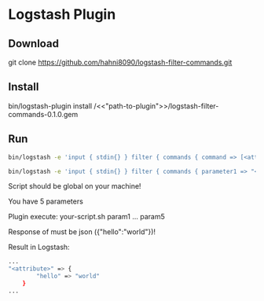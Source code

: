 # Logstash Plugin

## Download
git clone https://github.com/hahni8090/logstash-filter-commands.git

## Install
bin/logstash-plugin install /<<"path-to-plugin">>/logstash-filter-commands-0.1.0.gem

## Run
```sh
bin/logstash -e 'input { stdin{} } filter { commands { command => [<attribute>, <your-script>] } } output {stdout { codec => rubydebug }}'
```

```sh
bin/logstash -e 'input { stdin{} } filter { commands { parameter1 => "<param1>" command => [<attribute>, <your-script>] } } output {stdout { codec => rubydebug }}'
```

Script should be global on your machine!

You have 5 parameters

Plugin execute: your-script.sh param1 ... param5

Response of <your-script> must be json ({"hello":"world"})!

Result in Logstash:

```sh
...
"<attribute>" => {
        "hello" => "world"
    }
...
```
